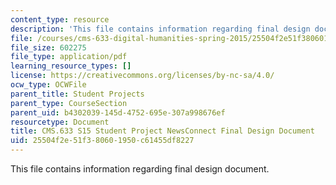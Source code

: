 ```yaml
---
content_type: resource
description: 'This file contains information regarding final design document. '
file: /courses/cms-633-digital-humanities-spring-2015/25504f2e51f380601950c61455df8227_MITCMS_633S15_FinalDesign.pdf
file_size: 602275
file_type: application/pdf
learning_resource_types: []
license: https://creativecommons.org/licenses/by-nc-sa/4.0/
ocw_type: OCWFile
parent_title: Student Projects
parent_type: CourseSection
parent_uid: b4302039-145d-4752-695e-307a998676ef
resourcetype: Document
title: CMS.633 S15 Student Project NewsConnect Final Design Document
uid: 25504f2e-51f3-8060-1950-c61455df8227
---
```

This file contains information regarding final design document. 